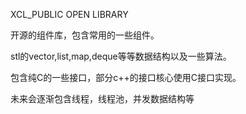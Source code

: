 XCL_PUBLIC OPEN LIBRARY

开源的组件库，包含常用的一些组件。

stl的vector,list,map,deque等等数据结构以及一些算法。

包含纯C的一些接口，部分c++的接口核心使用C接口实现。

未来会逐渐包含线程，线程池，并发数据结构等